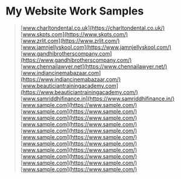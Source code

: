# My Website Work Samples

> [www.charltondental.co.uk](https://charltondental.co.uk/) <br>
[www.skpts.com](https://www.skpts.com/)<br>
[www.zrlit.com](https://www.zrlit.com/)<br>
[www.jamnjellyskool.com](https://www.jamnjellyskool.com/)<br>
[www.gandhibrotherscompany.com](https://www.gandhibrotherscompany.com/)<br>
[www.chennailawyer.net](https://www.chennailawyer.net/)<br>
[www.indiancinemabazaar.com](https://www.indiancinemabazaar.com/)<br>
[www.beauticiantrainingacademy.com](https://www.beauticiantrainingacademy.com/)<br>
[www.samriddhifinance.in](https://www.samriddhifinance.in/)<br>
[www.sample.com](https://www.sample.com/)<br>
[www.sample.com](https://www.sample.com/)<br>
[www.sample.com](https://www.sample.com/)<br>
[www.sample.com](https://www.sample.com/)<br>
[www.sample.com](https://www.sample.com/)<br>
[www.sample.com](https://www.sample.com/)<br>
[www.sample.com](https://www.sample.com/)<br>
[www.sample.com](https://www.sample.com/)<br>
[www.sample.com](https://www.sample.com/)<br>
[www.sample.com](https://www.sample.com/)<br>
[www.sample.com](https://www.sample.com/)<br>
